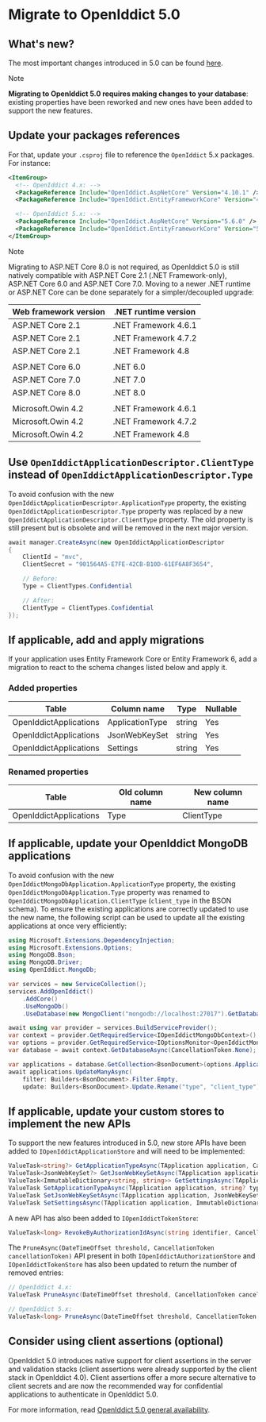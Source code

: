 # Migrate to OpenIddict 5.0

## What's new?

The most important changes introduced in 5.0 can be found [here](https://kevinchalet.com/2023/12/18/openiddict-5-0-general-availability/).

> [!NOTE]
> **Migrating to OpenIddict 5.0 requires making changes to your database**: existing properties have been reworked and new ones have been added to support the new features.

## Update your packages references

For that, update your `.csproj` file to reference the `OpenIddict` 5.x packages. For instance:

```xml
<ItemGroup>
  <!-- OpenIddict 4.x: -->
  <PackageReference Include="OpenIddict.AspNetCore" Version="4.10.1" />
  <PackageReference Include="OpenIddict.EntityFrameworkCore" Version="4.10.1" />

  <!-- OpenIddict 5.x: -->
  <PackageReference Include="OpenIddict.AspNetCore" Version="5.6.0" />
  <PackageReference Include="OpenIddict.EntityFrameworkCore" Version="5.6.0" />
</ItemGroup>
```

> [!NOTE]
> Migrating to ASP.NET Core 8.0 is not required, as OpenIddict 5.0 is still natively compatible with ASP.NET Core 2.1 (.NET Framework-only),
> ASP.NET Core 6.0 and ASP.NET Core 7.0. Moving to a newer .NET runtime or ASP.NET Core can be done separately for a simpler/decoupled upgrade:
>
> | Web framework version | .NET runtime version |
> |-----------------------|----------------------|
> | ASP.NET Core 2.1      | .NET Framework 4.6.1 |
> | ASP.NET Core 2.1      | .NET Framework 4.7.2 |
> | ASP.NET Core 2.1      | .NET Framework 4.8   |
> |                       |                      |
> | ASP.NET Core 6.0      | .NET 6.0             |
> | ASP.NET Core 7.0      | .NET 7.0             |
> | ASP.NET Core 8.0      | .NET 8.0             |
> |                       |                      |
> | Microsoft.Owin 4.2    | .NET Framework 4.6.1 |
> | Microsoft.Owin 4.2    | .NET Framework 4.7.2 |
> | Microsoft.Owin 4.2    | .NET Framework 4.8   |

## Use `OpenIddictApplicationDescriptor.ClientType` instead of `OpenIddictApplicationDescriptor.Type`

To avoid confusion with the new `OpenIddictApplicationDescriptor.ApplicationType` property, the existing `OpenIddictApplicationDescriptor.Type`
property was replaced by a new `OpenIddictApplicationDescriptor.ClientType` property. The old property is still present but is obsolete and will
be removed in the next major version.

```csharp
await manager.CreateAsync(new OpenIddictApplicationDescriptor
{
    ClientId = "mvc",
    ClientSecret = "901564A5-E7FE-42CB-B10D-61EF6A8F3654",

    // Before:
    Type = ClientTypes.Confidential

    // After:
    ClientType = ClientTypes.Confidential
});
```

## If applicable, add and apply migrations

If your application uses Entity Framework Core or Entity Framework 6, add a migration to react to the schema changes listed below and apply it.

### Added properties

| Table                  | Column name     | Type   | Nullable |
|------------------------|-----------------|--------|----------|
| OpenIddictApplications | ApplicationType | string | Yes      |
| OpenIddictApplications | JsonWebKeySet   | string | Yes      |
| OpenIddictApplications | Settings        | string | Yes      |

### Renamed properties

| Table                  | Old column name | New column name |
|------------------------|-----------------|-----------------|
| OpenIddictApplications | Type            | ClientType      |

## If applicable, update your OpenIddict MongoDB applications

To avoid confusion with the new `OpenIddictMongoDbApplication.ApplicationType` property, the existing `OpenIddictMongoDbApplication.Type`
property was renamed to `OpenIddictMongoDbApplication.ClientType` (`client_type` in the BSON schema). To ensure the existing applications
are correctly updated to use the new name, the following script can be used to update all the existing applications at once very efficiently:

```csharp
using Microsoft.Extensions.DependencyInjection;
using Microsoft.Extensions.Options;
using MongoDB.Bson;
using MongoDB.Driver;
using OpenIddict.MongoDb;

var services = new ServiceCollection();
services.AddOpenIddict()
    .AddCore()
    .UseMongoDb()
    .UseDatabase(new MongoClient("mongodb://localhost:27017").GetDatabase("openiddict"));

await using var provider = services.BuildServiceProvider();
var context = provider.GetRequiredService<IOpenIddictMongoDbContext>();
var options = provider.GetRequiredService<IOptionsMonitor<OpenIddictMongoDbOptions>>().CurrentValue;
var database = await context.GetDatabaseAsync(CancellationToken.None);

var applications = database.GetCollection<BsonDocument>(options.ApplicationsCollectionName);
await applications.UpdateManyAsync(
    filter: Builders<BsonDocument>.Filter.Empty,
    update: Builders<BsonDocument>.Update.Rename("type", "client_type"));
```

## If applicable, update your custom stores to implement the new APIs

To support the new features introduced in 5.0, new store APIs have been added to `IOpenIddictApplicationStore` and will need to be implemented:

```csharp
ValueTask<string?> GetApplicationTypeAsync(TApplication application, CancellationToken cancellationToken);
ValueTask<JsonWebKeySet?> GetJsonWebKeySetAsync(TApplication application, CancellationToken cancellationToken);
ValueTask<ImmutableDictionary<string, string>> GetSettingsAsync(TApplication application, CancellationToken cancellationToken);
ValueTask SetApplicationTypeAsync(TApplication application, string? type, CancellationToken cancellationToken);
ValueTask SetJsonWebKeySetAsync(TApplication application, JsonWebKeySet? set, CancellationToken cancellationToken);
ValueTask SetSettingsAsync(TApplication application, ImmutableDictionary<string, string> settings, CancellationToken cancellationToken);
```

A new API has also been added to `IOpenIddictTokenStore`:

```csharp
ValueTask<long> RevokeByAuthorizationIdAsync(string identifier, CancellationToken cancellationToken);
```

The `PruneAsync(DateTimeOffset threshold, CancellationToken cancellationToken)` API present in both
`IOpenIddictAuthorizationStore` and `IOpenIddictTokenStore` has also been updated to return the number of removed entries:

```csharp
// OpenIddict 4.x:
ValueTask PruneAsync(DateTimeOffset threshold, CancellationToken cancellationToken);

// OpenIddict 5.x:
ValueTask<long> PruneAsync(DateTimeOffset threshold, CancellationToken cancellationToken);
```

## Consider using client assertions (optional)

OpenIddict 5.0 introduces native support for client assertions in the server and validation stacks (client assertions were already
supported by the client stack in OpenIddict 4.0). Client assertions offer a more secure alternative to client secrets and are now
the recommended way for confidential applications to authenticate in OpenIddict 5.0.

For more information, read [OpenIddict 5.0 general availability](https://kevinchalet.com/2023/12/18/openiddict-5-0-general-availability/).